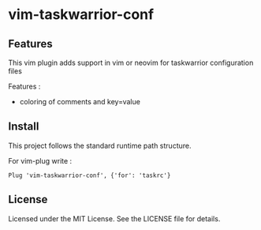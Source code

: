 # vim-taskwarrior-conf

## Features

This vim plugin adds support in vim or neovim for taskwarrior configuration files

Features :

- coloring of comments and key=value

## Install

This project follows the standard runtime path structure.

For vim-plug write :

```vim
Plug 'vim-taskwarrior-conf', {'for': 'taskrc'}
```

## License

Licensed under the MIT License. See the LICENSE file for details.

